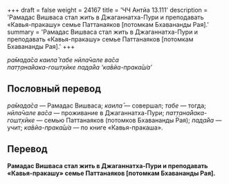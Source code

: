 +++
draft = false
weight = 24167
title = 'ЧЧ Антйа 13.111'
description = 'Рамадас Вишваса стал жить в Джаганнатха-Пури и преподавать «Кавья-пракашу» семье Паттанаяков [потомкам Бхавананды Рая].'
summary = 'Рамадас Вишваса стал жить в Джаганнатха-Пури и преподавать «Кавья-пракашу» семье Паттанаяков [потомкам Бхавананды Рая].'
+++

_ра̄мада̄са каила̄ табе нӣла̄чале ва̄са  
пат̣т̣ана̄йака-гошт̣хӣке пад̣а̄йа ‘ка̄вйа-прака̄ш́а’_

## Пословный перевод

_ра̄мада̄са_ — Рамадас Вишваса; _каила̄_ — совершал; _табе_ — тогда; _нӣла̄чале_ _ва̄са_ — проживание в Джаганнатха-Пури; _пат̣т̣ана̄йака_\-_гошт̣хӣке_ — семью Паттанаяков (потомков Бхавананды Рая); _пад̣а̄йа_ — учит; _ка̄вйа_\-_прака̄ш́а_ — по книге «Кавья-пракаша».

## Перевод

**Рамадас Вишваса стал жить в Джаганнатха-Пури и преподавать «Кавья-пракашу» семье Паттанаяков \[потомкам Бхавананды Рая\].**
